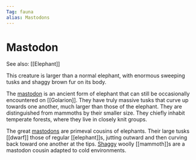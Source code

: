 ```yaml
---
Tag: fauna
alias: Mastodons
---
```

# Mastodon
See also: [[Elephant]]

This creature is larger than a normal elephant, with enormous sweeping tusks and shaggy brown fur on its body.

The [mastodon](https://pathfinderwiki.com/wiki/Elephant) is an ancient form of elephant that can still be occasionally encountered on [[Golarion]]. They have truly massive tusks that curve up towards one another, much larger than those of the elephant. They are distinguished from mammoths by their smaller size. They chiefly inhabit temperate forests, where they live in closely knit groups.

The great [mastodons](https://www.d20pfsrd.com/bestiary/monster-listings/animals/elephant/elephant-mastodon/) are primeval cousins of elephants. Their large tusks [[dwarf]] those of regular [[elephant]]s, jutting outward and then curving back toward one another at the tips. [Shaggy](Shaggy-Shemven) woolly [[mammoth]]s are a mastodon cousin adapted to cold environments.